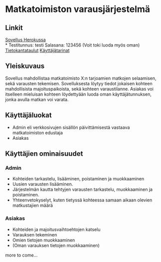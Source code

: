 <h1> Matkatoimiston varausjärjestelmä </h1>
   

   <h2> Linkit </h2>
   
  [Sovellus Herokussa](https://tsoha-matkatoimisto.herokuapp.com/)  
    * Testitunnus: testi Salasana: 123456 (Voit toki luoda myös oman)  
  [Tietokantataulut](https://github.com/pajaz/tsoha-matkatoimisto/blob/master/documentation/Tietokantataulut(first_draft).pdf)  
  [Käyttäjätarinat](https://github.com/pajaz/tsoha-matkatoimisto/blob/master/documentation/userstories.md) 
   
   <h2> Yleiskuvaus </h2>

   Sovellus mahdollistaa matkatoimisto X:n tarjoamien matkojen selaamisen, sekä varausten tekemisen. Sovelluksesta löytyy tiedot jokaisen kohteen mahdollisista majoituspaikoista, sekä kohteen varaustilanne. Asiakas voi itselleen mieluisan kohteen löydettyään luoda oman käyttäjätunnuksen, jonka avulla matkan voi varata.

  <h2> Käyttäjäluokat </h2>
  
  * Admin eli verkkosivujen sisällön päivittämisestä vastaava matkatoimiston edustaja
  * Asiakas

  <h2> Käyttäjien ominaisuudet </h2>
   
   <h3> Admin </h3>
   
   * Kohteiden tarkastelu, lisääminen, poistaminen ja muokkaaminen
   * Uusien varausten lisääminen.
   * Järjestelmän kautta tehtyjen varausten tarkastelu, muokkaaminen ja poistaminen.
   * Yhteenvetokyselyt, kuten tietyssä kohteessa samaan aikaan olevien matkustajien määrä
  
   
   <h3> Asiakas </h3>
   
   * Kohteiden ja majoitusvaihtoehtojen katselu
   * Varauksen tekeminen
   * Omien tietojen muokkaaminen
   * (Oman varauksen tietojen muokkaaminen)
   
   more to come...
